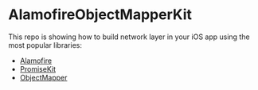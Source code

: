 # AlamofireObjectMapperKit
This repo is showing how to build network layer in your iOS app using the most popular libraries:
* [Alamofire](https://github.com/Alamofire/Alamofire)
* [PromiseKit](https://github.com/mxcl/PromiseKit)
* [ObjectMapper](https://github.com/Hearst-DD/ObjectMapper)